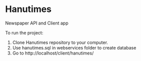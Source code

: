 # Hanutimes
Newspaper API and Client app

To run the project:
1. Clone Hanutimes repository to your computer.
2. Use hanutimes.sql in webservices folder to create database
3. Go to http://localhost/client/hanutimes/
